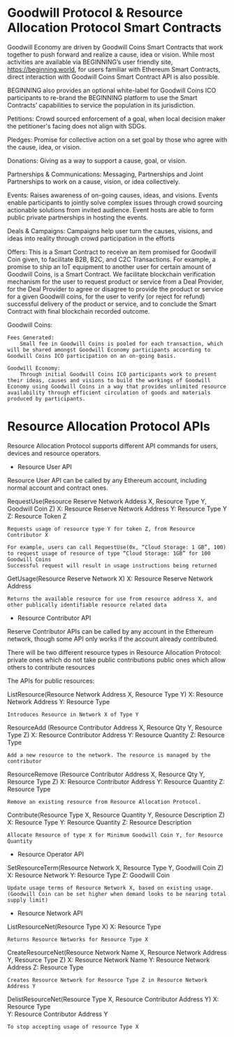 # Goodwill Protocol & Resource Allocation Protocol Smart Contracts
Goodwill Economy are driven by Goodwill Coins Smart Contracts that work together to push forward and realize a cause, idea or vision. While most activities are available via BEGINNING’s user friendly site, https://beginning.world, for users familiar with Ethereum Smart Contracts, direct interaction with Goodwill Coins Smart Contract API is also possible. 

BEGINNING also provides an optional white-label for Goodwill Coins ICO participants to re-brand the BEGINNING platform to use the Smart Contracts’ capabilities to service the population in its jurisdiction.

Petitions:  Crowd sourced enforcement of a goal, when local decision maker the petitioner's facing does not align with SDGs.

Pledges: Promise for collective action on a set goal by those who agree with the cause,
idea, or vision.

Donations: Giving as a way to support a cause, goal, or vision.

Partnerships & Communications: Messaging, Partnerships and Joint Partnerships to work on a cause, vision, or idea collectively.

Events:  Raises awareness of on-going causes, ideas, and visions. Events enable participants to jointly solve complex issues through crowd sourcing actionable solutions from invited audience. Event hosts are able to form public private partnerships in hosting the events.

Deals & Campaigns: Campaigns help user turn the causes, visions, and ideas into reality through crowd participation in the efforts

Offers:  This is a Smart Contract to receive an item promised for Goodwill Coin given, to facilitate B2B, B2C, and C2C Transactions. For example, a promise to ship an IoT equipment to another user for certain amount of Goodwill Coins, is a Smart Contract. We facilitate blockchain verification mechanism for the user to request product or service from a Deal Provider, for the Deal Provider to agree or disagree to provide the product or service for a given Goodwill coins, for the user to verify (or reject for refund) successful delivery of the product or service, and to conclude the Smart Contract with final blockchain recorded outcome.


Goodwill Coins:

	Fees Generated: 
		Small fee in Goodwill Coins is pooled for each transaction, which will be shared amongst Goodwill Economy participants according to Goodwill Coins ICO participation on an on-going basis.
	
	Goodwill Economy:
		Through initial Goodwill Coins ICO participants work to present their ideas, causes and visions to build the workings of Goodwill Economy using Goodwill Coins in a way that provides unlimited resource availability through efficient circulation of goods and materials produced by participants. 
    
    



# Resource Allocation Protocol APIs
 Resource Allocation Protocol supports different API commands for users, devices and resource operators.


* Resource User API

Resource User API can be called by any Ethereum account, including normal account and contract ones.

RequestUse(​Resource Reserve Network Addess X, Resource Type Y, Goodwill Coin Z)
	X:	Resource Reserve Network Address
	Y:	Resource Type Y
	Z:	Resource Token Z
	
	Requests usage of resource type Y for token Z, from Resource Contributor X

	For example, users can call RequestUse(0x, “Cloud Storage: 1 GB”, 100) to request usage of resource of type “Cloud Storage: 1GB” for 100 Goodwill Coins
	Successful request will result in usage instructions being returned

GetUsage(​Resource Reserve Network  X)
	X:	Resource Reserve Network Address
	
	Returns the available resource for use from resource address X, and other publically identifiable resource related data


* Resource Contributor API

Reserve Contributor APIs can be called by any account in the Ethereum network, though some API only works if the account already contributed.

There will be two different resource types in Resource Allocation Protocol:
	private ones which do not take public contributions
	public ones which allow others to contribute resources

The APIs for public resources:

ListResource(Resource Network Address X, Resource Type Y)
	X: Resource Network Address
	Y: Resource Type
	
	Introduces Resource in Network X of Type Y

ResourceAdd​ ​(Resource Contributor Address X, Resource Qty Y, Resource Type Z)
	X: Resource Contributor Address
	Y: Resource Quantity
	Z: Resource Type
	
	Add a new resource to the network. The resource is managed by the contributor

ResourceRemove​ ​(Resource Contributor Address X, Resource Qty Y, Resource Type Z)
	X: Resource Contributor Address
	Y: Resource Quantity
	Z: Resource Type
	
	Remove an existing resource from Resource Allocation Protocol.

Contribute(Resource Type X, Resource Quantity Y, Resource Description Z)
	X: Resource Type
	Y: Resource Quantity
	Z: Resource Description

	Allocate Resource of type X for Minimum Goodwill Coin Y, for Resource Quantity



* Resource Operator API

SetResourceTerm(​Resource Network X, Resource Type Y, Goodwill Coin Z)
	X: Resource Network
	Y: Resource Type
	Z: Goodwill Coin

	Update usage terms of Resource Network X, based on existing usage. (Goodwill Coin can be set higher when demand looks to be nearing total supply limit)



* Resource Network API

ListResourceNet(Resource Type X)
	X: Resource Type
	
	Returns Resource Networks for Resource Type X

CreateResourceNet​(Resource Network Name X, Resource Network Address Y, Resource Type Z)
	X: Resource Network Name
	Y: Resource Network Address
	Z: Resource Type
	
	Creates Resource Network for Resource Type Z in Resource Network Address Y

DelistResourceNet​(Resource Type X, Resource Contributor Address Y)
	X: Resource Type 		
	Y: Resource Contributor Address Y
	
	To stop accepting usage of resource Type X
